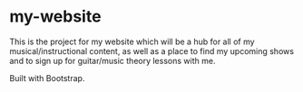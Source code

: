 # my-website

This is the project for my website which will be a hub for all of my musical/instructional content, as well as a place to find my upcoming shows and to sign up for guitar/music theory lessons with me.

Built with Bootstrap.
